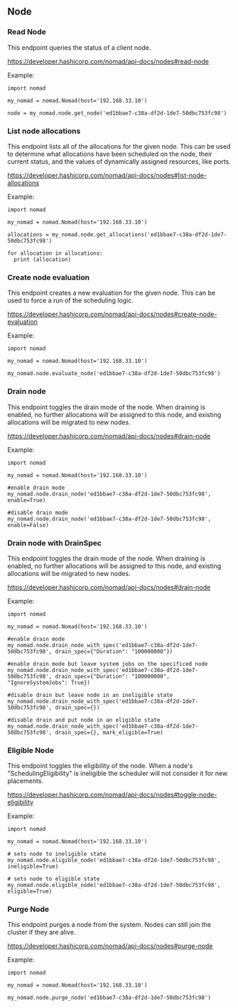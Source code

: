 ## Node

### Read Node

This endpoint queries the status of a client node.

https://developer.hashicorp.com/nomad/api-docs/nodes#read-node

Example:

```
import nomad

my_nomad = nomad.Nomad(host='192.168.33.10')

node = my_nomad.node.get_node('ed1bbae7-c38a-df2d-1de7-50dbc753fc98')
```

### List node allocations

This endpoint lists all of the allocations for the given node. This can be used to determine what allocations have been scheduled on the node, their current status, and the values of dynamically assigned resources, like ports.

https://developer.hashicorp.com/nomad/api-docs/nodes#list-node-allocations

Example:

```
import nomad

my_nomad = nomad.Nomad(host='192.168.33.10')

allocations = my_nomad.node.get_allocations('ed1bbae7-c38a-df2d-1de7-50dbc753fc98')

for allocation in allocations:
  print (allocation)
```


### Create node evaluation

This endpoint creates a new evaluation for the given node. This can be used to force a run of the scheduling logic.

https://developer.hashicorp.com/nomad/api-docs/nodes#create-node-evaluation

Example:

```
import nomad

my_nomad = nomad.Nomad(host='192.168.33.10')

my_nomad.node.evaluate_node('ed1bbae7-c38a-df2d-1de7-50dbc753fc98')
```

### Drain node

This endpoint toggles the drain mode of the node. When draining is enabled, no further allocations will be assigned to this node, and existing allocations will be migrated to new nodes.

https://developer.hashicorp.com/nomad/api-docs/nodes#drain-node

Example:

```
import nomad

my_nomad = nomad.Nomad(host='192.168.33.10')

#enable drain mode
my_nomad.node.drain_node('ed1bbae7-c38a-df2d-1de7-50dbc753fc98', enable=True)

#disable drain mode
my_nomad.node.drain_node('ed1bbae7-c38a-df2d-1de7-50dbc753fc98', enable=False)
```

### Drain node with DrainSpec

This endpoint toggles the drain mode of the node. When draining is enabled, no further allocations will be assigned to this node, and existing allocations will be migrated to new nodes.

https://developer.hashicorp.com/nomad/api-docs/nodes#drain-node

Example:

```
import nomad

my_nomad = nomad.Nomad(host='192.168.33.10')

#enable drain mode
my_nomad.node.drain_node_with_spec('ed1bbae7-c38a-df2d-1de7-50dbc753fc98', drain_spec={"Duration": "100000000"})

#enable drain mode but leave system jobs on the specificed node
my_nomad.node.drain_node_with_spec('ed1bbae7-c38a-df2d-1de7-50dbc753fc98', drain_spec={"Duration": "100000000", "IgnoreSystemJobs": True})

#disable drain but leave node in an ineligible state
my_nomad.node.drain_node_with_spec('ed1bbae7-c38a-df2d-1de7-50dbc753fc98', drain_spec={})

#disable drain and put node in an eligible state
my_nomad.node.drain_node_with_spec('ed1bbae7-c38a-df2d-1de7-50dbc753fc98', drain_spec={}, mark_eligible=True)
```

### Eligible Node

This endpoint toggles the eligibility of the node. When a node's "SchedulingEligibility" is ineligible  the scheduler will not consider it for new placements.

https://developer.hashicorp.com/nomad/api-docs/nodes#toggle-node-eligibility

Example:

```
import nomad

my_nomad = nomad.Nomad(host='192.168.33.10')

# sets node to ineligible state
my_nomad.node.eligible_node('ed1bbae7-c38a-df2d-1de7-50dbc753fc98', ineligible=True)

# sets node to eligible state
my_nomad.node.eligible_node('ed1bbae7-c38a-df2d-1de7-50dbc753fc98', eligible=True)
```

### Purge Node

This endpoint purges a node from the system. Nodes can still join the cluster if they are alive.

https://developer.hashicorp.com/nomad/api-docs/nodes#purge-node

Example:

```
import nomad

my_nomad = nomad.Nomad(host='192.168.33.10')

my_nomad.node.purge_node('ed1bbae7-c38a-df2d-1de7-50dbc753fc98')
```
